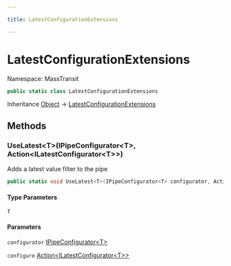 ```yaml
---

title: LatestConfigurationExtensions

---
```


# LatestConfigurationExtensions

Namespace: MassTransit

```csharp
public static class LatestConfigurationExtensions
```

Inheritance [Object](https://learn.microsoft.com/en-us/dotnet/api/system.object) → [LatestConfigurationExtensions](../masstransit/latestconfigurationextensions)

## Methods

### **UseLatest\<T\>(IPipeConfigurator\<T\>, Action\<ILatestConfigurator\<T\>\>)**

Adds a latest value filter to the pipe

```csharp
public static void UseLatest<T>(IPipeConfigurator<T> configurator, Action<ILatestConfigurator<T>> configure)
```

#### Type Parameters

`T`<br/>

#### Parameters

`configurator` [IPipeConfigurator\<T\>](../../masstransit-abstractions/masstransit/ipipeconfigurator-1)<br/>

`configure` [Action\<ILatestConfigurator\<T\>\>](https://learn.microsoft.com/en-us/dotnet/api/system.action-1)<br/>
